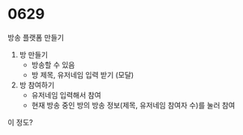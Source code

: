 # 0629

방송 플랫폼 만들기

1. 방 만들기
   - 방송할 수 있음
   - 방 제목, 유저네임 입력 받기 (모달)
2. 방 참여하기
   - 유저네임 입력해서 참여
   - 현재 방송 중인 방의 방송 정보(제목, 유저네임 참여자 수)를 눌러 참여

이 정도?